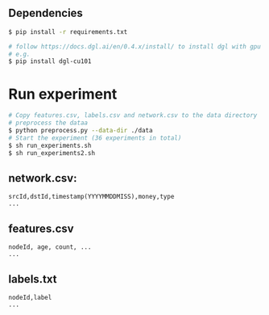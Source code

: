 Dependencies
------------
```bash
$ pip install -r requirements.txt
```

```bash
# follow https://docs.dgl.ai/en/0.4.x/install/ to install dgl with gpu
# e.g.
$ pip install dgl-cu101
```

# Run experiment
``` bash
# Copy features.csv, labels.csv and network.csv to the data directory
# preprocess the dataa
$ python preprocess.py --data-dir ./data
# Start the experiment (36 experiments in total)
$ sh run_experiments.sh
$ sh run_experiments2.sh
```
## network.csv:
```
srcId,dstId,timestamp(YYYYMMDDMISS),money,type
...
```

## features.csv
```
nodeId, age, count, ...
...
```

## labels.txt
```
nodeId,label
...
```
